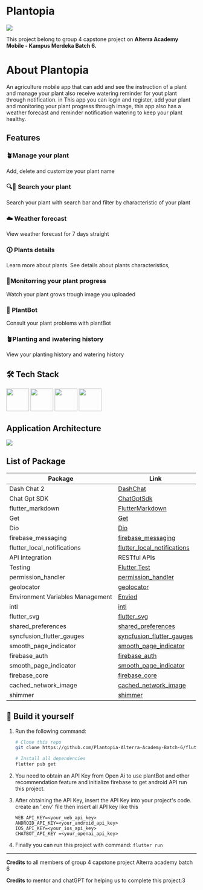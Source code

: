 # Plantopia

<img src= "https://i.ibb.co.com/rvY3RXp/Slide-1.png" >

This project belong to group 4 capstone project on
**Alterra Academy Mobile - Kampus Merdeka Batch 6.**

# About Plantopia
An agriculture mobile app that can add and see the instruction of a plant and manage your plant also receive watering reminder for yout plant through notification. in This app you can login and register, add your plant and monitoring your plant progress through image, this app also has a weather forecast and reminder notification watering to keep your plant healthy.

## Features

### 🪴Manage your plant
Add, delete and customize your plant name
### 🔍🌿 Search your plant
Search your plant with search bar and filter by characteristic of your plant
### ☁️ Weather forecast
View weather forecast for 7 days straight
### 🛈 Plants details
Learn more about plants. See details about plants characteristics, 
### 🫣Monitorring your plant progress
Watch your plant grows trough image you uploaded
### 🤖 PlantBot
Consult your plant problems with plantBot
### 🪴Planting and 💧watering history
View your planting history and watering history

## 🛠️ Tech Stack
<img src= "https://upload.wikimedia.org/wikipedia/commons/thumb/7/79/Flutter_logo.svg/2048px-Flutter_logo.svg.png" height= 60>
<img src= "https://upload.wikimedia.org/wikipedia/commons/thumb/0/04/ChatGPT_logo.svg/220px-ChatGPT_logo.svg.png" height= 60 >
<img src= "https://static.javatpoint.com/tutorial/firebase/images/firebase-cloud-messaging.png" height= 60 >
<img src= "https://upload.wikimedia.org/wikipedia/commons/7/7e/Dart-logo.png" height= 60 >

## Application Architecture
<img src= "https://i.ibb.co.com/cJJby93/Mobile-Architecture.png" >

## List of Package

| Package                             | Link                                                   |
|-------------------------------------|-----------------------------------------------------------|
| Dash Chat 2                         | [DashChat](https://pub.dev/packages/dash_chat_2)                          |
| Chat Gpt SDK                        | [ChatGptSdk](https://pub.dev/packages/chat_gpt_sdk)                                                      |
| flutter_markdown                          | [FlutterMarkdown](https://pub.dev/packages/chat_gpt_sdk)                                          |
| Get                    | [Get](https://pub.dev/packages/get)             |
| Dio                          | [Dio](https://pub.dev/packages/dio)                       |
| firebase_messaging                            | [firebase_messaging](https://pub.dev/packages/firebase_messaging)               |
| flutter_local_notifications                         | [flutter_local_notifications](https://pub.dev/packages/flutter_local_notifications) |
| API Integration                     | RESTful APIs                                              |
| Testing                             | [Flutter Test](https://flutter.dev/docs/cookbook/testing/unit/introduction) |
| permission_handler                | [permission_handler](https://pub.dev/packages/permission_handler)             |
| geolocator                        | [geolocator](https://pub.dev/packages/geolocator)|
| Environment Variables Management   | [Envied](https://pub.dev/packages/envied)                 |
| intl                  | [intl](https://pub.dev/packages/intl) |
| flutter_svg                 | [flutter_svg](https://pub.dev/packages/flutter_svg) |
| shared_preferences                    | [shared_preferences](https://pub.dev/packages/shared_preferences)         |
| syncfusion_flutter_gauges         | [syncfusion_flutter_gauges ](https://pub.dev/packages/syncfusion_flutter_gauges)         |
| smooth_page_indicator                    | [smooth_page_indicator](https://pub.dev/packages/smooth_page_indicator) |
| firebase_auth                    | [firebase_auth](https://pub.dev/packages/firebase_auth) |
| smooth_page_indicator                    | [smooth_page_indicator](https://pub.dev/packages/smooth_page_indicator) |
| firebase_core                    | [firebase_core](https://pub.dev/packages/firebase_core) |
| cached_network_image                    | [cached_network_image](https://pub.dev/packages/cached_network_image) |
| shimmer                     | [shimmer ](https://pub.dev/packages/shimmer) |

## :hammer: Build it yourself
1. Run the following command:
   ```bash
   # Clone this repo
   git clone https://github.com/Plantopia-Alterra-Academy-Batch-6/flutter-capstone-km-alterra-batch-6.git

   # Install all dependencies 
   flutter pub get
   ```
2. You need to obtain an API Key from Open Ai to use plantBot and other recommendation feature and initialize firebase to get android API run this project.
3. After obtaining the API Key, insert the API Key into your project's code. create an '.env' file then insert all API key like this
   ```
   WEB_API_KEY=<your_web_api_key>
   ANDROID_API_KEY=<your_android_api_key>
   IOS_API_KEY=<your_ios_api_key>
   CHATBOT_API_KEY =<your_openai_api_key>
   ```
  
4. Finally you can run this project with command: `flutter run`


***
**Credits** to all members of group 4 capstone project Alterra academy batch 6

**Credits** to mentor and chatGPT for helping us to complete this project:3



